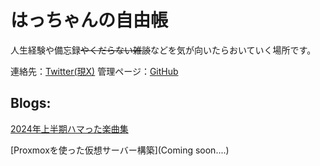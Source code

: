 # はっちゃんの自由帳

人生経験や備忘録~~やくだらない雑談~~などを気が向いたらおいていく場所です。

連絡先：[Twitter(現X)](https://x.com/obukun_quality?s=20)
管理ページ：[GitHub](https://github.com/Hatchan-Desire/Hatchan-Desire.github.io)

## Blogs:

[2024年上半期ハマった楽曲集](../musics_e2024.md)

[Proxmoxを使った仮想サーバー構築](Coming soon....)
